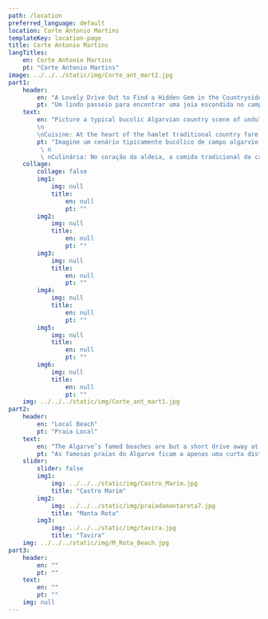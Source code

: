 ```yaml
---
path: /location
preferred_language: default
location: Corte Antonio Martins
templateKey: location-page
title: Corte Antonio Martins
langTitles:
    en: Corte Antonio Martins
    pt: "Corte Antonio Martins"
image: ../../../static/img/Corte_ant_mart2.jpg
part1: 
    header: 
        en: "A Lovely Drive Out to Find a Hidden Gem in the Countryside…"
        pt: "Um lindo passeio para encontrar uma joia escondida no campo ..."
    text: 
        en: "Picture a typical bucolic Algarvian country scene of undulating hills populated with cork oak, olive and carob, of small holders tending their crops under sunny blue skies and Corte Antonio Martins comes to mind. In deep country, this small hamlet is an idyllic rural retreat, off the beaten track and truly authentic.
        \n
        \nCuisine: At the heart of the hamlet traditional country fare can be enjoyed at hospitable Casa Fernanda, while discover other country eateries nearby in the surrounding hills and for gastronomic delights, head to Monte Rei Golf for Michelin Star excellence."
        pt: "Imagine um cenário tipicamente bucólico de campo algarvio de colinas ondulantes povoadas de sobreiros, oliveiras e alfarrobeiras, de pequenos proprietários a cuidar das suas colheitas sob um céu azul solarengo e Corte Antonio Martins vem à mente. No interior, esta pequena aldeia é um retiro rural idílico, fora dos caminhos conhecidos e verdadeiramente autêntico.
         \ n
         \ nCulinária: No coração da aldeia, a comida tradicional do campo pode ser apreciada na hospitaleira Casa Fernanda, enquanto descobre outros restaurantes country nas colinas circundantes e para delícias gastronómicas, dirija-se ao Monte Rei Golf com a excelência de uma estrela Michelin."
    collage:
        collage: false
        img1: 
            img: null
            title: 
                en: null
                pt: ""
        img2: 
            img: null
            title: 
                en: null
                pt: ""
        img3: 
            img: null
            title: 
                en: null
                pt: ""
        img4: 
            img: null
            title: 
                en: null
                pt: ""
        img5: 
            img: null
            title: 
                en: null
                pt: ""
        img6: 
            img: null
            title: 
                en: null
                pt: ""
    img: ../../../static/img/Corte_ant_mart1.jpg
part2:
    header: 
        en: "Local Beach"
        pt: "Praia Local"
    text: 
        en: "The Algarve’s famed beaches are but a short drive away at Manta Rota and Altura where long stretches of golden sands can be enjoyed by young and old"
        pt: "As famosas praias do Algarve ficam a apenas uma curta distância de Manta Rota e Altura, onde longos trechos de areias douradas podem ser apreciados por jovens e idosos"
    slider:
        slider: false
        img1: 
            img: ../../../static/img/Castro_Marim.jpg
            title: "Castro Marim"
        img2: 
            img: ../../../static/img/praiadamantarota7.jpg
            title: "Manta Rota"
        img3: 
            img: ../../../static/img/tavira.jpg
            title: "Tavira"
    img: ../../../static/img/M_Rota_Beach.jpg
part3:
    header: 
        en: ""
        pt: ""
    text: 
        en: ""
        pt: ""
    img: null
---
```

